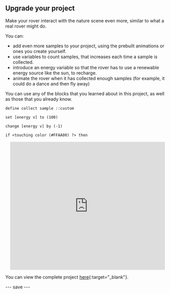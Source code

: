 ## Upgrade your project

Make your rover interact with the nature scene even more, similar to what a real rover might do. 

You can:
- add even more samples to your project, using the prebuilt animations or ones you create yourself.
- use variables to count samples, that increases each time a sample is collected.
- introduce an energy variable so that the rover has to use a renewable energy source like the sun, to recharge.
- animate the rover when it has collected enough samples (for example, it could do a dance and then fly away)

You can use any of the blocks that you learned about in this project, as well as those that you already know.

```blocks3
define collect sample ::custom
```

```blocks3
set [energy v] to (100)
```

```blocks3
change [energy v] by (-1)
```

```blocks3
if <touching color (#FFAA00) ?> then
```


<div class="scratch-preview" style="margin-left: 15px;">
  <iframe allowtransparency="true" width="485" height="402" src="https://scratch.mit.edu/projects/embed/536887721/?autostart=false" frameborder="0"></iframe>
</div>


You can view the complete project [here](https://scratch.mit.edu/projects/536887721){:target="_blank"}.



--- save ---
